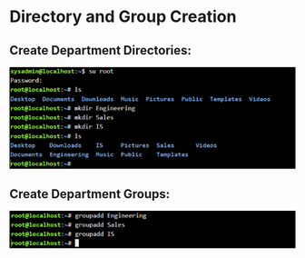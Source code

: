 # Directory and Group Creation
## Create Department Directories:
![Screenshot](Images/pic1.png)
## Create Department Groups:
![Screenshot](Images/pic2.png)

